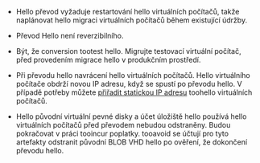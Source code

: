 
* Hello převod vyžaduje restartování hello virtuálních počítačů, takže naplánovat hello migraci virtuálních počítačů během existující údržby. 

* Převod Hello není reverzibilního. 

* Být, že conversion tootest hello. Migrujte testovací virtuální počítač, před provedením migrace hello v produkčním prostředí.

* Při převodu hello navrácení hello virtuálních počítačů. Hello virtuálního počítače obdrží novou IP adresu, když se spustí po převodu hello. V případě potřeby můžete [přiřadit statickou IP adresu](../articles/virtual-network/virtual-network-ip-addresses-overview-arm.md) toohello virtuálních počítačů.

* Hello původní virtuální pevné disky a účet úložiště hello používá hello virtuálních počítačů před převodem nebudou odstraněny. Budou pokračovat v práci tooincur poplatky. tooavoid se účtují pro tyto artefakty odstranit původní BLOB VHD hello po ověření, že dokončení převodu hello.
